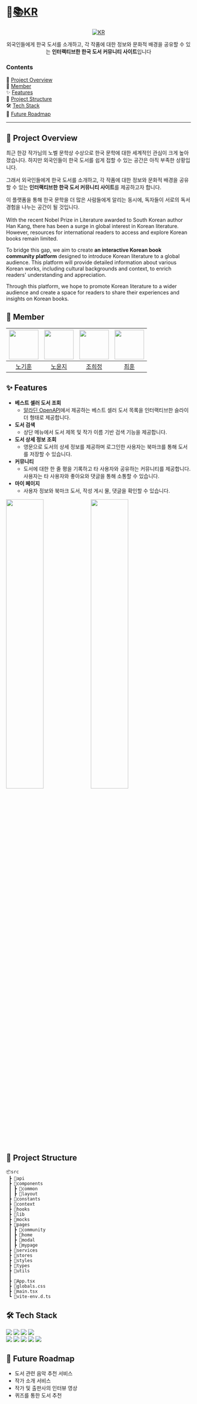 # 🔗[📚KR](https://koreareads.netlify.app/)

<div align=center>

[![KR](https://github.com/user-attachments/assets/8c730074-8f97-480f-a2ab-2bea2c124888)](https://koreareads.netlify.app/)

외국인들에게 한국 도서를 소개하고, 각 작품에 대한 정보와 문화적 배경을 공유할 수 있는 **인터랙티브한 한국 도서 커뮤니티 사이트**입니다

</div>

### Contents

👀 [Project Overview](#%f0%9f%91%80-project-overview) <br />
👥 [Member](#%f0%9f%91%a5-member) <br />
✨ [Features](#%e2%9c%a8-features) <br />
📂 [Project Structure](#%f0%9f%93%82-project-structure) <br />
🛠️ [Tech Stack](#%f0%9f%9b%a0%ef%b8%8f-tech-stack) <br />
🚀 [Future Roadmap](#%f0%9f%9a%80-future-roadmap) <br />

---

## 👀 Project Overview

최근 한강 작가님의 노벨 문학상 수상으로 한국 문학에 대한 세계적인 관심이 크게 높아졌습니다. 하지만 외국인들이 한국 도서를 쉽게 접할 수 있는 공간은 아직 부족한 상황입니다.

그래서 외국인들에게 한국 도서를 소개하고, 각 작품에 대한 정보와 문화적 배경을 공유할 수 있는 **인터랙티브한 한국 도서 커뮤니티 사이트**를 제공하고자 합니다.

이 플랫폼을 통해 한국 문학을 더 많은 사람들에게 알리는 동시에, 독자들이 서로의 독서 경험을 나누는 공간이 될 것입니다.
<br />
<br />
With the recent Nobel Prize in Literature awarded to South Korean author Han Kang, there has been a surge in global interest in Korean literature. However, resources for international readers to access and explore Korean books remain limited.

To bridge this gap, we aim to create **an interactive Korean book community platform** designed to introduce Korean literature to a global audience. This platform will provide detailed information about various Korean works, including cultural backgrounds and context, to enrich readers' understanding and appreciation.

Through this platform, we hope to promote Korean literature to a wider audience and create a space for readers to share their experiences and insights on Korean books.

## 👥 Member

<div align=center>

| <img src="https://github.com/CH4MD0M.png" width="80"> | <img src="https://github.com/y0unj1NoH.png" width="80"> | <img src="https://github.com/he2e2.png" width="80"> | <img src="https://github.com/hoon-hoon.png" width="80"> |
| :---------------------------------------------------: | :-----------------------------------------------------: | :-------------------------------------------------: | :-----------------------------------------------------: |
|         [노기훈](https://github.com/CH4MD0M)          |         [노윤지](https://github.com/y0unj1NoH)          |         [조희정](https://github.com/he2e2)          |          [최훈](https://github.com/hoon-hoon)           |

</div>

## ✨ Features

- **베스트 셀러 도서 조회**
  - [알라딘 OpenAPI](https://blog.aladin.co.kr/openapi)에서 제공하는 베스트 셀러 도서 목록을 인터랙티브한 슬라이더 형태로 제공합니다.
- **도서 검색**
  - 상단 메뉴에서 도서 제목 및 작가 이름 기반 검색 기능을 제공합니다.
- **도서 상세 정보 조회**
  - 영문으로 도서의 상세 정보를 제공하며 로그인한 사용자는 북마크를 통해 도서를 저장할 수 있습니다.
- **커뮤니티**
  - 도서에 대한 한 줄 평을 기록하고 타 사용자와 공유하는 커뮤니티를 제공합니다. 사용자는 타 사용자와 좋아요와 댓글을 통해 소통할 수 있습니다.
- **마이 페이지**
  - 사용자 정보와 북마크 도서, 작성 게시 물, 댓글을 확인할 수 있습니다.

<img src="https://github.com/user-attachments/assets/ba90c22a-49f1-4346-a64d-6ed0f70ef571" width="45%" /> 
<img src="https://github.com/user-attachments/assets/79f1b943-1cc5-4b62-8f71-74d56f63239f" width="45%" /> 


## 📂 Project Structure

```
📦src
 ┣ 📂api
 ┣ 📂components
 ┃ ┣ 📂common
 ┃ ┣ 📂layout
 ┣ 📂constants
 ┣ 📂context
 ┣ 📂hooks
 ┣ 📂lib
 ┣ 📂mocks
 ┣ 📂pages
 ┃ ┣ 📂community
 ┃ ┣ 📂home
 ┃ ┣ 📂modal
 ┃ ┣ 📂mypage
 ┣ 📂services
 ┣ 📂stores
 ┣ 📂styles
 ┣ 📂types
 ┣ 📂utils
 ┃
 ┣ 📜App.tsx
 ┣ 📜globals.css
 ┣ 📜main.tsx
 ┗ 📜vite-env.d.ts
```

## 🛠️ Tech Stack

<img  src="https://img.shields.io/badge/react-61DAFB?style=for-the-badge&logo=react&logoColor=white"> <img  src="https://img.shields.io/badge/typescript-3178C6?style=for-the-badge&logo=typescript&logoColor=white"> <img  src="https://img.shields.io/badge/tailwind--css-06B6D4?style=for-the-badge&logo=tailwindcss&logoColor=white"> <img  src="https://img.shields.io/badge/react--router-CA4245?style=for-the-badge&logo=react router&logoColor=white"><br />
<img  src="https://img.shields.io/badge/zustand-FDC43E?style=for-the-badge&logo=zustand&logoColor=white"> <img  src="https://img.shields.io/badge/react--query-FF4154?style=for-the-badge&logo=react query&logoColor=white"> <img  src="https://img.shields.io/badge/supabase-3FCF8E?style=for-the-badge&logo=supabase&logoColor=white"> <img  src="https://img.shields.io/badge/vite-646CFF?style=for-the-badge&logo=vite&logoColor=white"> <img  src="https://img.shields.io/badge/netlify-00C7B7?style=for-the-badge&logo=netlify&logoColor=white">

## 🚀 Future Roadmap

- 도서 관련 음악 추천 서비스
- 작가 소개 서비스
- 작가 및 출판사의 인터뷰 영상
- 퀴즈를 통한 도서 추천
